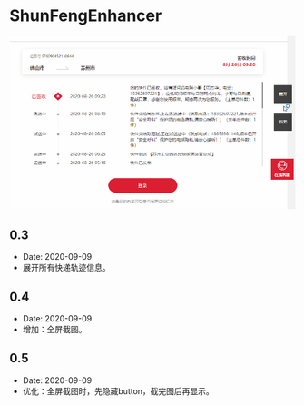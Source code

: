 # ShunFengEnhancer

![ShunFengEnhancer](./media/ShunFengEnhancer.gif)

## 0.3
* Date: 2020-09-09
* 展开所有快递轨迹信息。

## 0.4
* Date: 2020-09-09
* 增加：全屏截图。

## 0.5
* Date: 2020-09-09
* 优化：全屏截图时，先隐藏button，截完图后再显示。
